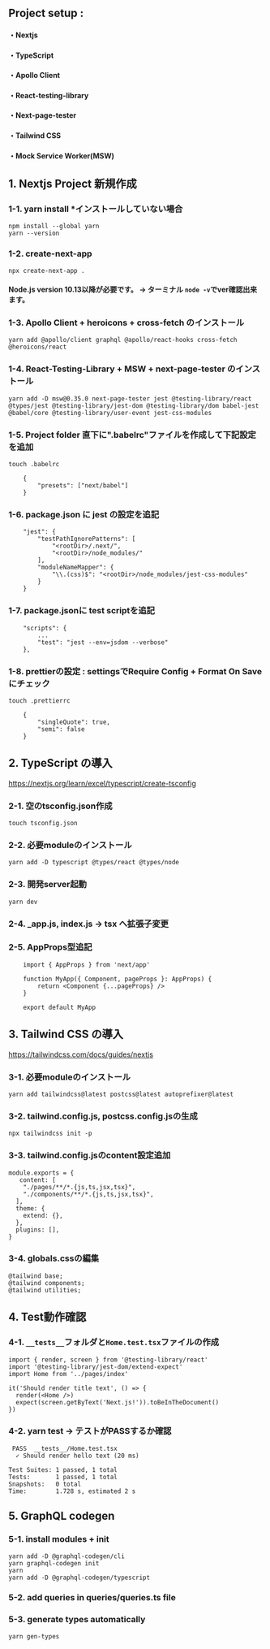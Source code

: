 ## Project setup : 
#### ・Nextjs
#### ・TypeScript
#### ・Apollo Client
#### ・React-testing-library
#### ・Next-page-tester
#### ・Tailwind CSS
#### ・Mock Service Worker(MSW)

## 1. Nextjs Project 新規作成
### 1-1. yarn install *インストールしていない場合
    npm install --global yarn
    yarn --version
### 1-2.  create-next-app
    npx create-next-app .
#### Node.js version 10.13以降が必要です。 -> ターミナル `node -v`でver確認出来ます。
### 1-3.  Apollo Client + heroicons + cross-fetch のインストール
    yarn add @apollo/client graphql @apollo/react-hooks cross-fetch @heroicons/react
### 1-4.  React-Testing-Library + MSW + next-page-tester のインストール
    yarn add -D msw@0.35.0 next-page-tester jest @testing-library/react @types/jest @testing-library/jest-dom @testing-library/dom babel-jest @babel/core @testing-library/user-event jest-css-modules
### 1-5.  Project folder 直下に".babelrc"ファイルを作成して下記設定を追加
    touch .babelrc
~~~
    {
        "presets": ["next/babel"]
    }
~~~
### 1-6.  package.json に jest の設定を追記
~~~
    "jest": {
        "testPathIgnorePatterns": [
            "<rootDir>/.next/",
            "<rootDir>/node_modules/"
        ],
        "moduleNameMapper": {
            "\\.(css)$": "<rootDir>/node_modules/jest-css-modules"
        }
    }
~~~
### 1-7.  package.jsonに test scriptを追記
~~~
    "scripts": {
        ...
        "test": "jest --env=jsdom --verbose"
    },
~~~
### 1-8.  prettierの設定 : settingsでRequire Config + Format On Saveにチェック
    touch .prettierrc
~~~
    {
        "singleQuote": true,
        "semi": false
    }
~~~  
## 2. TypeScript の導入
https://nextjs.org/learn/excel/typescript/create-tsconfig
### 2-1. 空のtsconfig.json作成
    touch tsconfig.json
### 2-2. 必要moduleのインストール
    yarn add -D typescript @types/react @types/node
### 2-3. 開発server起動
    yarn dev
### 2-4. _app.js, index.js -> tsx へ拡張子変更
### 2-5. AppProps型追記
~~~
    import { AppProps } from 'next/app'

    function MyApp({ Component, pageProps }: AppProps) {
        return <Component {...pageProps} />
    }

    export default MyApp
~~~

## 3. Tailwind CSS の導入
https://tailwindcss.com/docs/guides/nextjs
### 3-1. 必要moduleのインストール
    yarn add tailwindcss@latest postcss@latest autoprefixer@latest
### 3-2. tailwind.config.js, postcss.config.jsの生成
    npx tailwindcss init -p
### 3-3. tailwind.config.jsのcontent設定追加
~~~
module.exports = {
   content: [
    "./pages/**/*.{js,ts,jsx,tsx}",
    "./components/**/*.{js,ts,jsx,tsx}",
  ],
  theme: {
    extend: {},
  },
  plugins: [],
}
~~~
### 3-4. globals.cssの編集
~~~
@tailwind base;
@tailwind components;
@tailwind utilities;
~~~
## 4. Test動作確認
### 4-1. `__tests__`フォルダと`Home.test.tsx`ファイルの作成
~~~
import { render, screen } from '@testing-library/react'
import '@testing-library/jest-dom/extend-expect'
import Home from '../pages/index'

it('Should render title text', () => {
  render(<Home />)
  expect(screen.getByText('Next.js!')).toBeInTheDocument()
})
~~~
### 4-2. yarn test -> テストがPASSするか確認
~~~
 PASS  __tests__/Home.test.tsx
  ✓ Should render hello text (20 ms)

Test Suites: 1 passed, 1 total
Tests:       1 passed, 1 total
Snapshots:   0 total
Time:        1.728 s, estimated 2 s
~~~
## 5. GraphQL codegen
### 5-1.  install modules + init
    yarn add -D @graphql-codegen/cli
    yarn graphql-codegen init
    yarn
    yarn add -D @graphql-codegen/typescript
### 5-2.  add queries in queries/queries.ts file
### 5-3.  generate types automatically
    yarn gen-types
